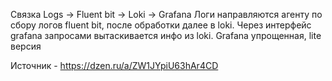 Связка Logs -> Fluent bit -> Loki -> Grafana
Логи направляются агенту по сбору логов fluent bit, после обработки далее в loki.
Через интерфейс grafana запросами вытаскивается инфо из loki.
Grafana упрощенная, lite версия

Источник - https://dzen.ru/a/ZW1JYpiU63hAr4CD
